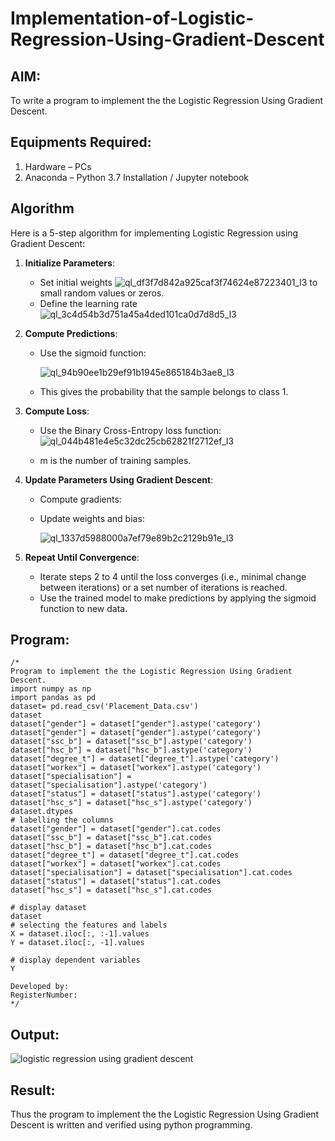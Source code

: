 # Implementation-of-Logistic-Regression-Using-Gradient-Descent

## AIM:
To write a program to implement the the Logistic Regression Using Gradient Descent.

## Equipments Required:
1. Hardware – PCs
2. Anaconda – Python 3.7 Installation / Jupyter notebook

## Algorithm
Here is a 5-step algorithm for implementing Logistic Regression using Gradient Descent:  

1. **Initialize Parameters**:  
   - Set initial weights  ![ql_df3f7d842a925caf3f74624e87223401_l3](https://github.com/user-attachments/assets/7a94a877-f668-43fa-892c-9b0ba807a162) 
   to small random values or zeros.  
   - Define the learning rate  ![ql_3c4d54b3d751a45a4ded101ca0d7d8d5_l3](https://github.com/user-attachments/assets/9630ad98-a142-4069-8454-70059f315a91)


2. **Compute Predictions**:  
   - Use the sigmoid function:
     
        ![ql_94b90ee1b29ef91b1945e865184b3ae8_l3](https://github.com/user-attachments/assets/0accde5b-517f-438d-9e42-eb871875ad0b)

   - This gives the probability that the sample belongs to class 1.  

3. **Compute Loss**:  
   - Use the Binary Cross-Entropy loss function:  
      ![ql_044b481e4e5c32dc25cb62821f2712ef_l3](https://github.com/user-attachments/assets/74876d35-c7d9-4de5-ad44-674bcc03f166)

    
   -  m  is the number of training samples.  

4. **Update Parameters Using Gradient Descent**:  
   - Compute gradients:  
    
   - Update weights and bias:  

      
       ![ql_1337d5988000a7ef79e89b2c2129b91e_l3](https://github.com/user-attachments/assets/e667b63f-c104-4b18-9b61-d6673a666c79)

5. **Repeat Until Convergence**:  
   - Iterate steps 2 to 4 until the loss converges (i.e., minimal change between iterations) or a set number of iterations is reached.  
   - Use the trained model to make predictions by applying the sigmoid function to new data.  


## Program:
```
/*
Program to implement the the Logistic Regression Using Gradient Descent.
import numpy as np
import pandas as pd
dataset= pd.read_csv('Placement_Data.csv')
dataset
dataset["gender"] = dataset["gender"].astype('category')
dataset["gender"] = dataset["gender"].astype('category')
dataset["ssc_b"] = dataset["ssc_b"].astype('category')
dataset["hsc_b"] = dataset["hsc_b"].astype('category')
dataset["degree_t"] = dataset["degree_t"].astype('category')
dataset["workex"] = dataset["workex"].astype('category')
dataset["specialisation"] = dataset["specialisation"].astype('category')
dataset["status"] = dataset["status"].astype('category')
dataset["hsc_s"] = dataset["hsc_s"].astype('category')
dataset.dtypes
# labelling the columns
dataset["gender"] = dataset["gender"].cat.codes
dataset["ssc_b"] = dataset["ssc_b"].cat.codes
dataset["hsc_b"] = dataset["hsc_b"].cat.codes
dataset["degree_t"] = dataset["degree_t"].cat.codes
dataset["workex"] = dataset["workex"].cat.codes
dataset["specialisation"] = dataset["specialisation"].cat.codes
dataset["status"] = dataset["status"].cat.codes
dataset["hsc_s"] = dataset["hsc_s"].cat.codes

# display dataset
dataset
# selecting the features and labels
X = dataset.iloc[:, :-1].values
Y = dataset.iloc[:, -1].values

# display dependent variables
Y

Developed by: 
RegisterNumber:  
*/
```

## Output:
![logistic regression using gradient descent](sam.png)


## Result:
Thus the program to implement the the Logistic Regression Using Gradient Descent is written and verified using python programming.

